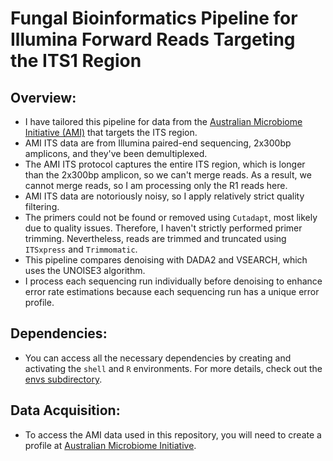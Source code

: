 # Fungal Bioinformatics Pipeline for Illumina Forward Reads Targeting the ITS1 Region

## Overview:

- I have tailored this pipeline for data from the [Australian Microbiome Initiative (AMI)](https://data.bioplatforms.com/organization/about/australian-microbiome-initiative) that targets the ITS region.
- AMI ITS data are from Illumina paired-end sequencing, 2x300bp amplicons, and they've been demultiplexed.
- The AMI ITS protocol captures the entire ITS region, which is longer than the 2x300bp amplicon, so we can't merge reads. As a result, we cannot merge reads, so I am processing only the R1 reads here.
- AMI ITS data are notoriously noisy, so I apply relatively strict quality filtering.
- The primers could not be found or removed using `Cutadapt`, most likely due to quality issues. Therefore, I haven't strictly performed primer trimming. Nevertheless, reads are trimmed and truncated using `ITSxpress` and `Trimmomatic`.
- This pipeline compares denoising with DADA2 and VSEARCH, which uses the UNOISE3 algorithm. 
- I process each sequencing run individually before denoising to enhance error rate estimations because each sequencing run has a unique error profile.

## Dependencies:

- You can access all the necessary dependencies by creating and activating the `shell` and `R` environments. For more details, check out the [envs subdirectory](https://github.com/LukeLikesDirt/MycorrhizaAusForests/tree/main/envs).

## Data Acquisition:

- To access the AMI data used in this repository, you will need to create a profile at [Australian Microbiome Initiative](https://data.bioplatforms.com/organization/about/australian-microbiome-initiative).
